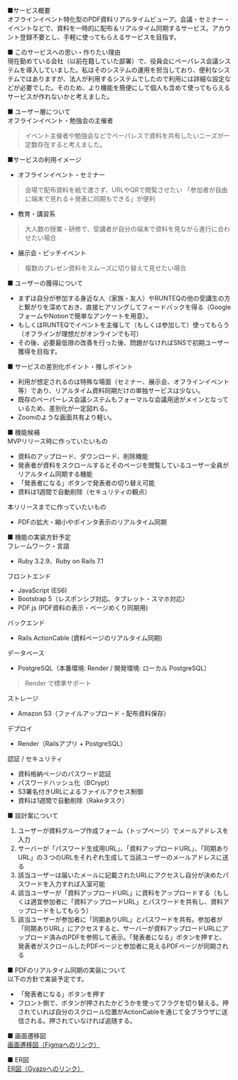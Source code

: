 ■サービス概要  
オフラインイベント特化型のPDF資料リアルタイムビューア。会議・セミナー・イベントなどで、資料を一時的に配布＆リアルタイム同期するサービス。アカウント登録不要とし、手軽に使ってもらえるサービスを目指す。

■ このサービスへの思い・作りたい理由  
現在勤めている会社（以前在籍していた部署）で、役員会にペーパレス会議システムを導入していました。私はそのシステムの運用を担当しており、便利なシステムではありますが、法人が利用するシステムでしたので利用には詳細な設定などが必要でした。そのため、より機能を簡便にして個人も含めて使ってもらえるサービスが作れないかと考えました。

■ ユーザー層について  
オフラインイベント・勉強会の主催者
> イベント主催者や勉強会などでペーパレスで資料を共有したいニーズが一定数存在すると考えました。

■サービスの利用イメージ
- オフラインイベント・セミナー
> 会場で配布資料を紙で渡さず、URLやQRで閲覧させたい
> 「参加者が自由に端末で見れる＋発表に同期もできる」が便利

- 教育・講習系
> 大人数の授業・研修で、受講者が自分の端末で資料を見ながら進行に合わせたい場合

- 展示会・ピッチイベント
> 複数のプレゼン資料をスムーズに切り替えて見せたい場合

■ ユーザーの獲得について
- まずは自分が参加する身近な人（家族・友人）やRUNTEQの他の受講生の方と繋がりを深めておき、直接ヒアリングしてフィードバックを得る（GoogleフォームやNotionで簡単なアンケートを用意）。
- もしくはRUNTEQでイベントを主催して（もしくは参加して）使ってもらう（オフラインが理想だがオンラインでも可）
- その後、必要最低限の改善を行った後、問題がなければSNSで初期ユーザー獲得を目指す。

■ サービスの差別化ポイント・推しポイント
- 利用が想定されるのは特殊な場面（セミナー、展示会、オフラインイベント等）であり、リアルタイム資料同期だけの単独サービスは少ない。
- 既存のペーパーレス会議システムもフォーマルな会議用途がメインとなっているため、差別化が一定図れる。
- Zoomのような画面共有より軽い。

■ 機能候補  
MVPリリース時に作っていたいもの
- 資料のアップロード、ダウンロード、削除機能
- 発表者が資料をスクロールするとそのページを閲覧しているユーザー全員がリアルタイム同期する機能
- 「発表者になる」ボタンで発表者の切り替え可能
- 資料は1週間で自動削除（セキュリティの観点）

本リリースまでに作っていたいもの
- PDFの拡大・縮小やポインタ表示のリアルタイム同期

■ 機能の実装方針予定  
フレームワーク・言語
- Ruby 3.2.9、Ruby on Rails 7.1

フロントエンド
- JavaScript (ES6)
- Bootstrap 5（レスポンシブ対応、タブレット・スマホ対応）
- PDF.js (PDF資料の表示・ページめくり同期用)

バックエンド
- Rails ActionCable (資料ページのリアルタイム同期)

データベース
- PostgreSQL（本番環境: Render / 開発環境: ローカル PostgreSQL）
> Render で標準サポート

ストレージ
- Amazon S3（ファイルアップロード・配布資料保存）

デプロイ
- Render（Railsアプリ + PostgreSQL）

認証 / セキュリティ
- 資料格納ページのパスワード認証
- パスワードハッシュ化（BCrypt）
- S3署名付きURLによるファイルアクセス制御
- 資料は1週間で自動削除（Rakeタスク）

■ 設計案について  
1. ユーザーが資料グループ作成フォーム（トップページ）でメールアドレスを入力
2. サーバーが「パスワード生成用URL」、「資料アップロードURL」、「同期ありURL」の３つのURLをそれぞれ生成して当該ユーザーのメールアドレスに送る
3. 該当ユーザーは届いたメールに記載されたURLにアクセスし自分が決めたパスワードを入力すれば入室可能
4. 該当ユーザーが「資料アップロードURL」に資料をアップロードする（もしくは適宜参加者に「資料アップロードURL」とパスワードを共有し、資料アップロードをしてもらう）
5. 該当ユーザーが参加者に「同期ありURL」とパスワードを共有。参加者が「同期ありURL」にアクセスすると、サーバーが資料アップロードURLにアップロード済みのPDFを参照して表示。「発表者になる」ボタンを押すと、発表者がスクロールしたPDFページと参加者に見えるPDFページが同期される

■ PDFのリアルタイム同期の実装について  
以下の方針で実装予定です。  
- 「発表者になる」ボタンを押す
- フロント側で、ボタンが押されたかどうかを使ってフラグを切り替える。押されていれば自分のスクロール位置がActionCableを通じて全ブラウザに送信される。押されていなければ追随する。

■ 画面遷移図  
  [画面遷移図（Figmaへのリンク）](https://www.figma.com/design/2qsrpcBYgcrwG8Qu5mSlK0/%E7%94%BB%E9%9D%A2%E9%81%B7%E7%A7%BB%E5%9B%B3?node-id=0-1&t=zvUiTj4WbvR7EkHH-1)

■ ER図  
  [ER図（Gyazoへのリンク）](https://gyazo.com/c2e19d25b40e80c8017aa3bd3e6b6fad)
